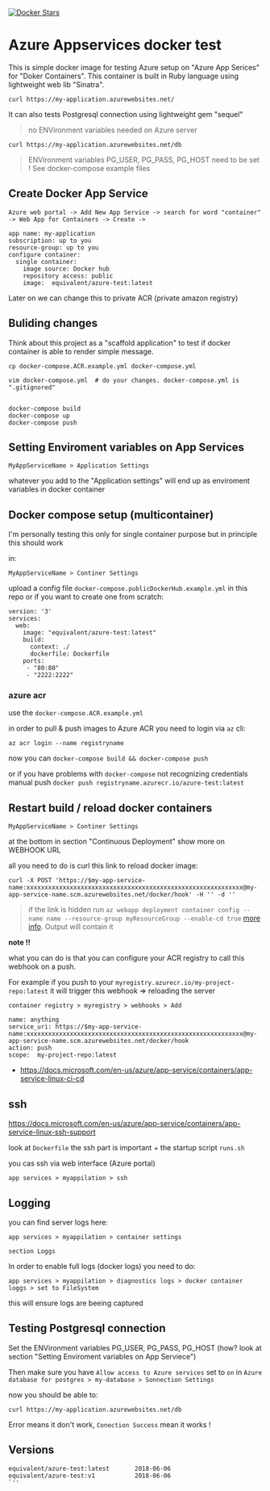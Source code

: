 [![Docker Stars](https://img.shields.io/docker/stars/_/ubuntu.svg)](https://hub.docker.com/r/equivalent/azure-test/)


# Azure Appservices docker test

This is simple docker image for testing Azure setup on "Azure App Serices" for "Doker Containers".
This container is built in Ruby language using lightweight web lib
"Sinatra".

`curl https://my-application.azurewebsites.net/`

It can also tests Postgresql connection using lightweight gem "sequel"

> no ENVironment variables needed on Azure server

`curl https://my-application.azurewebsites.net/db`

> ENVironment variables PG_USER, PG_PASS, PG_HOST need to be set ! See
> docker-compose example files

## Create Docker App Service

```
Azure web portal -> Add New App Service -> search for word "container" -> Web App for Containers -> Create -> 

app name: my-application
subscription: up to you 
resource-group: up to you 
configure container:
  single container:
    image source: Docker hub
    repository access: public
    image:  equivalent/azure-test:latest
```

Later on we can change this to private ACR (private amazon registry)


## Buliding changes

Think about this project as a "scaffold application" to test if docker
container is able to render simple message.

```
cp docker-compose.ACR.example.yml docker-compose.yml

vim docker-compose.yml  # do your changes. docker-compose.yml is ".gitignored"


docker-compose build
docker-compose up
docker-compose push
```


## Setting Enviroment variables on App Services

```
MyAppServiceName > Application Settings 
```

whatever you add to the "Application settings" will end up as enviroment
variables in docker container

## Docker compose setup (multicontainer)

I'm personally testing this only for single container purpose but in
principle this should work 

in:

```
MyAppServiceName > Continer Settings
```

upload a config file `docker-compose.publicDockerHub.example.yml` in this repo or if you want
to create one from scratch:


```
version: '3'
services:
  web:
    image: "equivalent/azure-test:latest"
    build:
      context: ./
      dockerfile: Dockerfile
    ports:
     - "80:80"
     - "2222:2222"

```


### azure acr


use the `docker-compose.ACR.example.yml`

in order to pull & push images to Azure ACR you need to login via `az`
cli:

```
az acr login --name registryname
```


now you can `docker-compose build && docker-compose push`

or if you have problems with `docker-compose` not recognizing
credentials manual push `docker push registryname.azurecr.io/azure-test:latest`


## Restart build / reload docker containers

```
MyAppServiceName > Continer Settings 
```

at the bottom in section "Continuous Deployment" show more on WEBHOOK URL

all you need to do is curl this link to reload docker image:


`curl -X POST 'https://$my-app-service-name:xxxxxxxxxxxxxxxxxxxxxxxxxxxxxxxxxxxxxxxxxxxxxxxxxxxxxxxxxxxx@my-app-service-name.scm.azurewebsites.net/docker/hook' -H '' -d ''`


> if the link is hidden run `az webapp deployment container config --name name --resource-group myResourceGroup --enable-cd true` [more info](https://docs.microsoft.com/en-us/azure/app-service/containers/app-service-linux-ci-cd). Output will contain it

**note !!**

what you can do is that you can configure your ACR registry to call this
webhook on a push.

For example if you push to your `myregistry.azurecr.io/my-project-repo:latest` it will trigger this
webhook => reloading the server

```
container registry > myregistry > webhooks > Add 

name: anything
service_uri: https://$my-app-service-name:xxxxxxxxxxxxxxxxxxxxxxxxxxxxxxxxxxxxxxxxxxxxxxxxxxxxxxxxxxxx@my-app-service-name.scm.azurewebsites.net/docker/hook
action: push
scope:  my-project-repo:latest
```

* https://docs.microsoft.com/en-us/azure/app-service/containers/app-service-linux-ci-cd

## ssh

https://docs.microsoft.com/en-us/azure/app-service/containers/app-service-linux-ssh-support

look at `Dockerfile` the ssh part is important + the startup script
`runs.sh`

you cas ssh via web interface (Azure portal)

```
app services > myappilation > ssh
```

## Logging

you can find server logs here:

```
app services > myappilation > container settings 

section Loggs
```

In order to enable full logs (docker logs) you need to do:


```
app services > myappilation > diagnostics logs > docker container loggs > set to FileSystem
```

this will ensure logs are beeing captured

## Testing Postgresql connection


Set the  ENVironment variables PG_USER, PG_PASS, PG_HOST (how? look at section "Setting Enviroment variables on App Serviece")


Then make sure you have `Allow access to Azure services` set to `on` in
`Azure database for postgres > my-database > Sonnection Settings`


now you should be able to:

`curl https://my-application.azurewebsites.net/db`

Error means it don't work, `Conection Success` mean it works !


## Versions

```
equivalent/azure-test:latest       2018-06-06
equivalent/azure-test:v1           2018-06-06
`''
